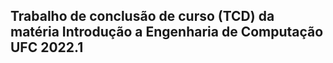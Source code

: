 ## Trabalho de conclusão de curso (TCD) da matéria Introdução a Engenharia de Computação UFC 2022.1 
 
